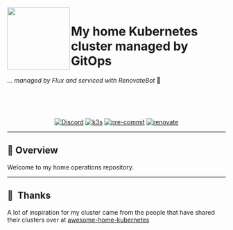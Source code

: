 <!-- markdownlint-disable MD041 -->
<img src="https://camo.githubusercontent.com/5b298bf6b0596795602bd771c5bddbb963e83e0f/68747470733a2f2f692e696d6775722e636f6d2f7031527a586a512e706e67" align="left" width="144px" height="144px"/>

# My home Kubernetes cluster managed by GitOps

_... managed by Flux and serviced with RenovateBot_ :robot:

<br/>
<br/>
<br/>

<div align="center">

[![Discord](https://img.shields.io/discord/673534664354430999?style=for-the-badge&label=discord&logo=discord&logoColor=white&color=teal)](https://discord.gg/sTMX7Vh)
[![k3s](https://img.shields.io/badge/k3s-v1.21.3-blue?style=for-the-badge&logo=kubernetes&logoColor=white)](https://k3s.io/)
[![pre-commit](https://img.shields.io/badge/pre--commit-enabled?logo=pre-commit&logoColor=white&style=for-the-badge&color=brightgreen)](https://github.com/pre-commit/pre-commit)
[![renovate](https://img.shields.io/badge/renovate-enabled?style=for-the-badge&logo=renovatebot&logoColor=white&color=brightgreen)](https://github.com/renovatebot/renovate)

</div>

---

## :wave: Overview

Welcome to my home operations repository.

---

## :handshake:&nbsp; Thanks

A lot of inspiration for my cluster came from the people that have shared their clusters over at [awesome-home-kubernetes](https://github.com/k8s-at-home/awesome-home-kubernetes)
